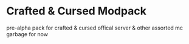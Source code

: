 # Crafted & Cursed Modpack


pre-alpha pack for crafted & cursed offical server & other assorted mc garbage for now
